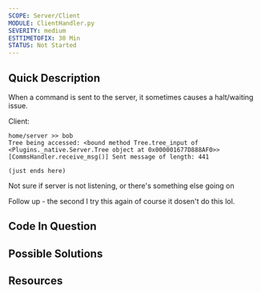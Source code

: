 ```yaml
---
SCOPE: Server/Client
MODULE: ClientHandler.py 
SEVERITY: medium
ESTTIMETOFIX: 30 Min
STATUS: Not Started
---
```


## Quick Description
When a command is sent to the server, it sometimes causes a halt/waiting issue.

Client: 
```
home/server >> bob
Tree being accessed: <bound method Tree.tree_input of <Plugins._native.Server.Tree object at 0x000001677D888AF0>>
[CommsHandler.receive_msg()] Sent message of length: 441

(just ends here)
```

Not sure if server is not listening, or there's something else going on

Follow up - the second I try this again of course it dosen't do this lol. 
## Code In Question


## Possible Solutions


## Resources
